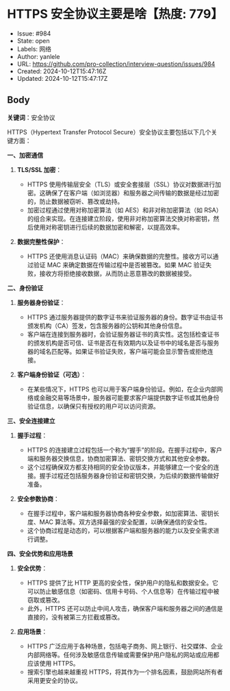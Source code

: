 # HTTPS 安全协议主要是啥【热度: 779】

- Issue: #984
- State: open
- Labels: 网络
- Author: yanlele
- URL: https://github.com/pro-collection/interview-question/issues/984
- Created: 2024-10-12T15:47:16Z
- Updated: 2024-10-12T15:47:17Z

## Body

**关键词**：安全协议

HTTPS（Hypertext Transfer Protocol Secure）安全协议主要包括以下几个关键方面：

**一、加密通信**

1. **TLS/SSL 加密**：

   - HTTPS 使用传输层安全（TLS）或安全套接层（SSL）协议对数据进行加密。这确保了在客户端（如浏览器）和服务器之间传输的数据是经过加密的，防止数据被窃听、篡改或劫持。
   - 加密过程通过使用对称加密算法（如 AES）和非对称加密算法（如 RSA）的组合来实现。在连接建立阶段，使用非对称加密算法交换对称密钥，然后使用对称密钥进行后续的数据加密和解密，以提高效率。

2. **数据完整性保护**：
   - HTTPS 还使用消息认证码（MAC）来确保数据的完整性。接收方可以通过验证 MAC 来确定数据在传输过程中是否被篡改。如果 MAC 验证失败，接收方将拒绝接收数据，从而防止恶意篡改的数据被接受。

**二、身份验证**

1. **服务器身份验证**：

   - HTTPS 通过服务器提供的数字证书来验证服务器的身份。数字证书由证书颁发机构（CA）签发，包含服务器的公钥和其他身份信息。
   - 客户端在连接到服务器时，会验证服务器证书的真实性。这包括检查证书的颁发机构是否可信、证书是否在有效期内以及证书中的域名是否与服务器的域名匹配等。如果证书验证失败，客户端可能会显示警告或拒绝连接。

2. **客户端身份验证（可选）**：
   - 在某些情况下，HTTPS 也可以用于客户端身份验证。例如，在企业内部网络或金融交易等场景中，服务器可能要求客户端提供数字证书或其他身份验证信息，以确保只有授权的用户可以访问资源。

**三、安全连接建立**

1. **握手过程**：

   - HTTPS 的连接建立过程包括一个称为“握手”的阶段。在握手过程中，客户端和服务器交换信息，协商加密算法、密钥交换方式和其他安全参数。
   - 这个过程确保双方都支持相同的安全协议版本，并能够建立一个安全的连接。握手过程还包括服务器身份验证和密钥交换，为后续的数据传输做好准备。

2. **安全参数协商**：
   - 在握手过程中，客户端和服务器协商各种安全参数，如加密算法、密钥长度、MAC 算法等。双方选择最强的安全配置，以确保通信的安全性。
   - 这个协商过程是动态的，可以根据客户端和服务器的能力以及安全需求进行调整。

**四、安全优势和应用场景**

1. **安全优势**：

   - HTTPS 提供了比 HTTP 更高的安全性，保护用户的隐私和数据安全。它可以防止敏感信息（如密码、信用卡号码、个人信息等）在传输过程中被窃取或篡改。
   - 此外，HTTPS 还可以防止中间人攻击，确保客户端和服务器之间的通信是直接的，没有被第三方拦截或篡改。

2. **应用场景**：
   - HTTPS 广泛应用于各种场景，包括电子商务、网上银行、社交媒体、企业内部网络等。任何涉及敏感信息传输或需要保护用户隐私的网站或应用都应该使用 HTTPS。
   - 搜索引擎也越来越重视 HTTPS，将其作为一个排名因素，鼓励网站所有者采用更安全的协议。


